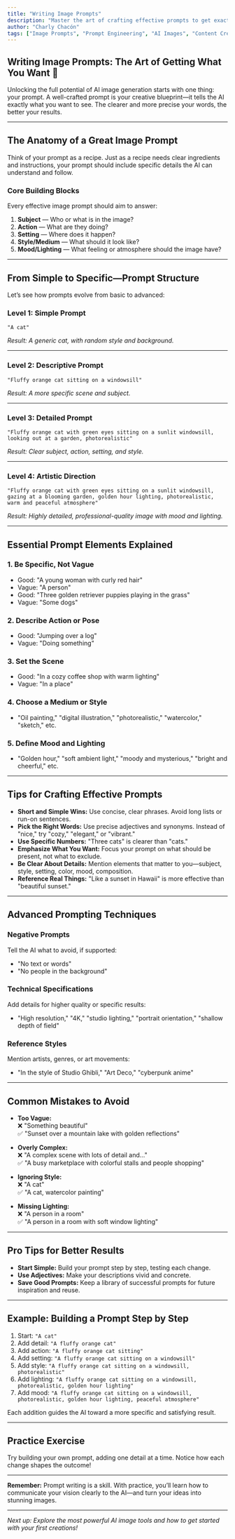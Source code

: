 ```yaml
---
title: "Writing Image Prompts"
description: "Master the art of crafting effective prompts to get exactly the images you want from AI"
author: "Charly Chacón"
tags: ["Image Prompts", "Prompt Engineering", "AI Images", "Content Creation"]
---
```


## Writing Image Prompts: The Art of Getting What You Want 🎯

Unlocking the full potential of AI image generation starts with one thing: your prompt. A well-crafted prompt is your creative blueprint—it tells the AI exactly what you want to see. The clearer and more precise your words, the better your results.

---

## The Anatomy of a Great Image Prompt

Think of your prompt as a recipe. Just as a recipe needs clear ingredients and instructions, your prompt should include specific details the AI can understand and follow.

### **Core Building Blocks**

Every effective image prompt should aim to answer:

1. **Subject** — Who or what is in the image?
2. **Action** — What are they doing?
3. **Setting** — Where does it happen?
4. **Style/Medium** — What should it look like?
5. **Mood/Lighting** — What feeling or atmosphere should the image have?

---

## From Simple to Specific—Prompt Structure

Let’s see how prompts evolve from basic to advanced:

### **Level 1: Simple Prompt**
```
"A cat"
```
*Result: A generic cat, with random style and background.*

---

### **Level 2: Descriptive Prompt**
```
"Fluffy orange cat sitting on a windowsill"
```
*Result: A more specific scene and subject.*

---

### **Level 3: Detailed Prompt**
```
"Fluffy orange cat with green eyes sitting on a sunlit windowsill, looking out at a garden, photorealistic"
```
*Result: Clear subject, action, setting, and style.*

---

### **Level 4: Artistic Direction**
```
"Fluffy orange cat with green eyes sitting on a sunlit windowsill, gazing at a blooming garden, golden hour lighting, photorealistic, warm and peaceful atmosphere"
```
*Result: Highly detailed, professional-quality image with mood and lighting.*

---

## Essential Prompt Elements Explained

### 1. **Be Specific, Not Vague**
- Good: "A young woman with curly red hair"
- Vague: "A person"
- Good: "Three golden retriever puppies playing in the grass"
- Vague: "Some dogs"

### 2. **Describe Action or Pose**
- Good: "Jumping over a log"
- Vague: "Doing something"

### 3. **Set the Scene**
- Good: "In a cozy coffee shop with warm lighting"
- Vague: "In a place"

### 4. **Choose a Medium or Style**
- "Oil painting," "digital illustration," "photorealistic," "watercolor," "sketch," etc.

### 5. **Define Mood and Lighting**
- "Golden hour," "soft ambient light," "moody and mysterious," "bright and cheerful," etc.

---

## Tips for Crafting Effective Prompts

- **Short and Simple Wins:** Use concise, clear phrases. Avoid long lists or run-on sentences.
- **Pick the Right Words:** Use precise adjectives and synonyms. Instead of "nice," try "cozy," "elegant," or "vibrant."
- **Use Specific Numbers:** "Three cats" is clearer than "cats."
- **Emphasize What You Want:** Focus your prompt on what should be present, not what to exclude.
- **Be Clear About Details:** Mention elements that matter to you—subject, style, setting, color, mood, composition.
- **Reference Real Things:** "Like a sunset in Hawaii" is more effective than "beautiful sunset."

---

## Advanced Prompting Techniques

### **Negative Prompts**
Tell the AI what to avoid, if supported:
- "No text or words"
- "No people in the background"

### **Technical Specifications**
Add details for higher quality or specific results:
- "High resolution," "4K," "studio lighting," "portrait orientation," "shallow depth of field"

### **Reference Styles**
Mention artists, genres, or art movements:
- "In the style of Studio Ghibli," "Art Deco," "cyberpunk anime"

---

## Common Mistakes to Avoid

- **Too Vague:**  
  ❌ "Something beautiful"  
  ✅ "Sunset over a mountain lake with golden reflections"

- **Overly Complex:**  
  ❌ "A complex scene with lots of detail and..."  
  ✅ "A busy marketplace with colorful stalls and people shopping"

- **Ignoring Style:**  
  ❌ "A cat"  
  ✅ "A cat, watercolor painting"

- **Missing Lighting:**  
  ❌ "A person in a room"  
  ✅ "A person in a room with soft window lighting"

---

## Pro Tips for Better Results

- **Start Simple:** Build your prompt step by step, testing each change.
- **Use Adjectives:** Make your descriptions vivid and concrete.
- **Save Good Prompts:** Keep a library of successful prompts for future inspiration and reuse.

---

## Example: Building a Prompt Step by Step

1. Start: `"A cat"`
2. Add detail: `"A fluffy orange cat"`
3. Add action: `"A fluffy orange cat sitting"`
4. Add setting: `"A fluffy orange cat sitting on a windowsill"`
5. Add style: `"A fluffy orange cat sitting on a windowsill, photorealistic"`
6. Add lighting: `"A fluffy orange cat sitting on a windowsill, photorealistic, golden hour lighting"`
7. Add mood: `"A fluffy orange cat sitting on a windowsill, photorealistic, golden hour lighting, peaceful atmosphere"`

Each addition guides the AI toward a more specific and satisfying result.

---

## Practice Exercise

Try building your own prompt, adding one detail at a time. Notice how each change shapes the outcome!

---

**Remember:** Prompt writing is a skill. With practice, you’ll learn how to communicate your vision clearly to the AI—and turn your ideas into stunning images.

---

_Next up: Explore the most powerful AI image tools and how to get started with your first creations!_
